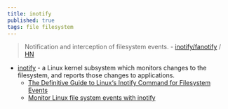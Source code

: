 ```yaml
---
title: inotify
published: true
tags: file filesystem
---
```

> Notification and interception of
       filesystem events. - [inotify/fanotify](https://man7.org/linux/man-pages/man7/fanotify.7.html) / [HN](https://news.ycombinator.com/item?id=42175191)
       
- [inotify](https://en.wikipedia.org/wiki/Inotify) - a Linux kernel subsystem which monitors changes to the filesystem, and reports those changes to applications.
	- [The Definitive Guide to Linux‘s Inotify Command for Filesystem Events](https://thelinuxcode.com/linux-inotify-command/)
    - [Monitor Linux file system events with inotify](https://developer.ibm.com/tutorials/l-inotify/)
